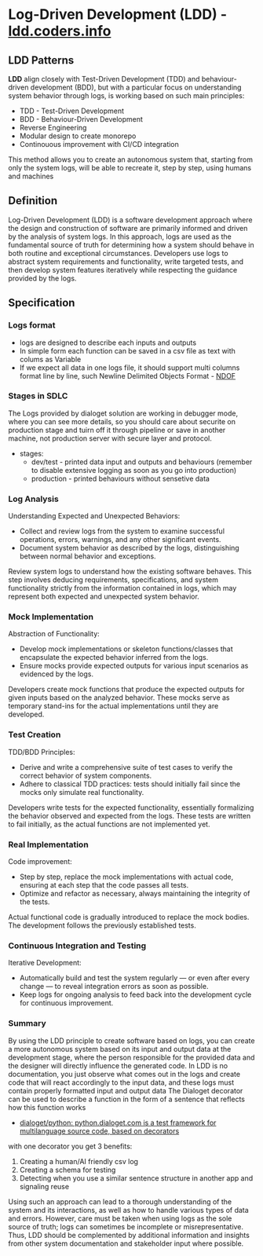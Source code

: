 # Log-Driven Development (LDD) - [ldd.coders.info](http://ldd.coders.info)


## LDD Patterns

**LDD** align closely with Test-Driven Development (TDD) and behaviour-driven development (BDD), but with a particular focus on understanding system behavior through logs, is working based on such main principles:

+ TDD - Test-Driven Development
+ BDD - Behaviour-Driven Development
+ Reverse Engineering
+ Modular design to create monorepo
+ Continouous improvement with CI/CD integration

This method allows you to create an autonomous system that, starting from only the system logs, will be able to recreate it, step by step, using humans and machines



## Definition

Log-Driven Development (LDD) is a software development approach where the design and construction of software are primarily informed and driven by the analysis of system logs. In this approach, logs are used as the fundamental source of truth for determining how a system should behave in both routine and exceptional circumstances. Developers use logs to abstract system requirements and functionality, write targeted tests, and then develop system features iteratively while respecting the guidance provided by the logs.



## Specification

### Logs format 
+ logs are designed to describe each inputs and outputs
+ In simple form each function can be saved in a csv file as text with colums as Variable
+ If we expect all data in one logs file, it should support multi columns format line by line, such Newline Delimited Objects Format - [NDOF](https://www.ndof.org/) 

### Stages in SDLC

The Logs provided by dialoget solution are working in debugger mode, where you can see more details, so you should care about securite on production stage and tuirn off it through pipeline or save in another machine, not production server with secure layer and protocol.

+ stages:
  + dev/test - printed data input and outputs and behaviours (remember to disable extensive logging as soon as you go into production)
  + production - printed behaviours without sensetive data  

### Log Analysis
 Understanding Expected and Unexpected Behaviors:
 
- Collect and review logs from the system to examine successful operations, errors, warnings, and any other significant events.
- Document system behavior as described by the logs, distinguishing between normal behavior and exceptions.

Review system logs to understand how the existing software behaves. This step involves deducing requirements, specifications, and system functionality strictly from the information contained in logs, which may represent both expected and unexpected system behavior.


### Mock Implementation
Abstraction of Functionality:
- Develop mock implementations or skeleton functions/classes that encapsulate the expected behavior inferred from the logs.
- Ensure mocks provide expected outputs for various input scenarios as evidenced by the logs.

Developers create mock functions that produce the expected outputs for given inputs based on the analyzed behavior. 
These mocks serve as temporary stand-ins for the actual implementations until they are developed.


### Test Creation
TDD/BDD Principles:
- Derive and write a comprehensive suite of test cases to verify the correct behavior of system components.
- Adhere to classical TDD practices: tests should initially fail since the mocks only simulate real functionality.

Developers write tests for the expected functionality, essentially formalizing the behavior observed and expected from the logs. 
These tests are written to fail initially, as the actual functions are not implemented yet.

### Real Implementation
Code improvement:
- Step by step, replace the mock implementations with actual code, ensuring at each step that the code passes all tests.
- Optimize and refactor as necessary, always maintaining the integrity of the tests.

Actual functional code is gradually introduced to replace the mock bodies. 
The development follows the previously established tests.


### Continuous Integration and Testing
Iterative Development:
- Automatically build and test the system regularly — or even after every change — to reveal integration errors as soon as possible.
- Keep logs for ongoing analysis to feed back into the development cycle for continuous improvement.


### Summary 

By using the LDD principle to create software based on logs, you can create a more autonomous system based on its input and output data at the development stage, where the person responsible for the provided data and the designer will directly influence the generated code.
In LDD is no documentation, you just observe what comes out in the logs and create code that will react accordingly to the input data, and these logs must contain properly formatted input and output data
The Dialoget decorator can be used to describe a function in the form of a sentence that reflects how this function works
+ [dialoget/python: python.dialoget.com is a test framework for multilanguage source code, based on decorators](https://github.com/dialoget/python)

with one decorator you get 3 benefits: 
1. Creating a human/AI friendly csv log
2. Creating a schema for testing
3. Detecting when you use a similar sentence structure in another app and signaling reuse


Using such an approach can lead to a thorough understanding of the system and its interactions, as well as how to handle various types of data and errors. 
However, care must be taken when using logs as the sole source of truth; logs can sometimes be incomplete or misrepresentative. 
Thus, LDD should be complemented by additional information and insights from other system documentation and stakeholder input where possible.









